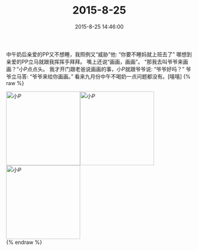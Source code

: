 ﻿---
title: 2015-8-25
date: 2015-8-25 14:46:00
tags:
categories: 妈妈
---
中午奶后亲爱的PP又不想睡，我照例又“威胁”他:
“你要不睡妈就上班去了”
哪想到亲爱的PP立马就跟我挥挥手拜拜。
嘴上还说“画画，画画”。
“那我去叫爷爷来画画？”小P点点头。
我才开门跟老爸说画画的事，小P就跟爷爷说:
“爷爷好吗？”
爷爷立马答:
“爷爷来给你画画。”
看来九月份中午不喝奶一点问题都没有。[嘻嘻]
{% raw %}
<div style="width:500 px">
<div style="float:left; width:100 px"><img src="/2015-8-25-1/微信图片_20171011152742.jpg" width="200" alt="小P"></div>
<div style="float:left; width:100 px"><img src="/2015-8-25-1/微信图片_20171011152755.jpg" width="200" alt="小P"></div>
<div style="float:left; width:100 px"><img src="/2015-8-25-1/微信图片_20171011152805.jpg" width="200" alt="小P"></div>
<div style="clear:both"></div>
</div>
{% endraw %}